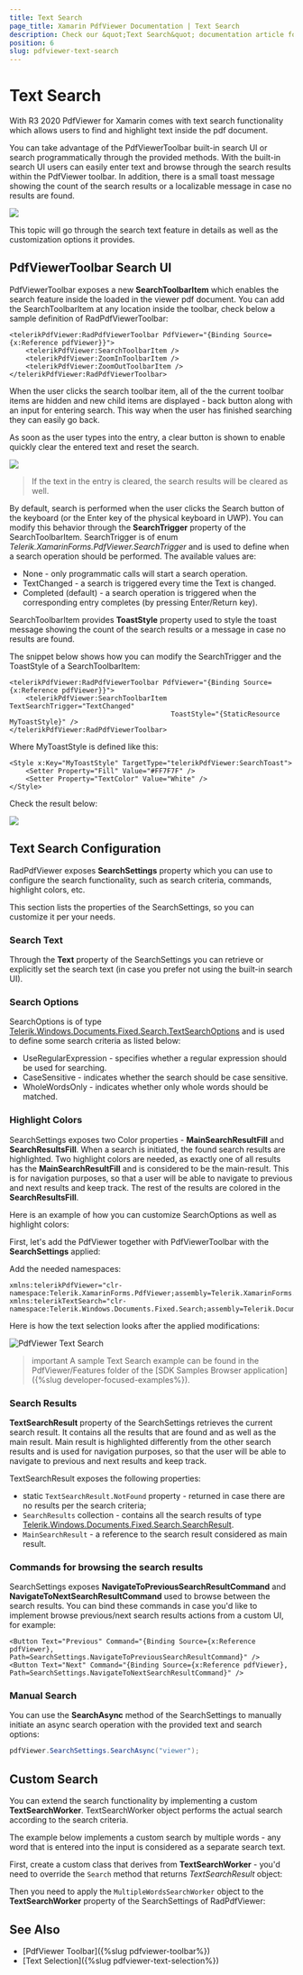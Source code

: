 ```yaml
---
title: Text Search
page_title: Xamarin PdfViewer Documentation | Text Search
description: Check our &quot;Text Search&quot; documentation article for Telerik PdfViewer for Xamarin control.
position: 6
slug: pdfviewer-text-search
---
```


# Text Search

With R3 2020 PdfViewer for Xamarin comes with text search functionality which allows users to find and highlight text inside the pdf document. 

You can take advantage of the PdfViewerToolbar built-in search UI or search programmatically through the provided methods. With the built-in search UI users can easily enter text and browse through the search results within the PdfViewer toolbar. In addition, there is a small toast message showing the count of the search results or a localizable message in case no results are found.

![](images/pdfviewer-default-textsearch.png)

This topic will go through the search text feature in details as well as the customization options it provides.

## PdfViewerToolbar Search UI

PdfViewerToolbar exposes a new **SearchToolbarItem** which enables the search feature inside the loaded in the viewer pdf document. You can add the SearchToolbarItem at any location inside the toolbar, check below a sample definition of RadPdfViewerToolbar:

```XAML
<telerikPdfViewer:RadPdfViewerToolbar PdfViewer="{Binding Source={x:Reference pdfViewer}}">
    <telerikPdfViewer:SearchToolbarItem />
    <telerikPdfViewer:ZoomInToolbarItem />
    <telerikPdfViewer:ZoomOutToolbarItem />
</telerikPdfViewer:RadPdfViewerToolbar>
```
 
When the user clicks the search toolbar item, all of the the current toolbar items are hidden and new child items are displayed - back button along with an input for entering search. This way when the user has finished searching they can easily go back. 

As soon as the user types into the entry, a clear button is shown to enable quickly clear the entered text and reset the search. 

![](images/pdfviewer-searchtoolbar.png)

> If the text in the entry is cleared, the search results will be cleared as well.

By default, search is performed when the user clicks the Search button of the keyboard (or the Enter key of the physical keyboard in UWP). You can modify this behavior through the **SearchTrigger** property of the SearchToolbarItem. SearchTrigger is of enum *Telerik.XamarinForms.PdfViewer.SearchTrigger* and is used to define when a search operation should be performed. The available values are:

* None -  only programmatic calls will start a search operation.
* TextChanged - a search is triggered every time the Text is changed.
* Completed (default) - a search operation is triggered when the corresponding entry completes (by pressing Enter/Return key).

SearchToolbarItem provides **ToastStyle** property used to style the toast message showing the count of the search results or a message in case no results are found.  

The snippet below shows how you can modify the SearchTrigger and the ToastStyle of a SearchToolbarItem:

```XAML
<telerikPdfViewer:RadPdfViewerToolbar PdfViewer="{Binding Source={x:Reference pdfViewer}}">
	<telerikPdfViewer:SearchToolbarItem TextSearchTrigger="TextChanged"
										ToastStyle="{StaticResource MyToastStyle}" />
</telerikPdfViewer:RadPdfViewerToolbar>
```

Where MyToastStyle is defined like this:

```XAML
<Style x:Key="MyToastStyle" TargetType="telerikPdfViewer:SearchToast">
	<Setter Property="Fill" Value="#FF7F7F" />
	<Setter Property="TextColor" Value="White" />
</Style>											
```

Check the result below:

![](images/pdfviewer-toaststyle.png)

## Text Search Configuration

RadPdfViewer exposes **SearchSettings** property which you can use to configure the search functionality, such as search criteria, commands, highlight colors, etc.

This section lists the properties of the SearchSettings, so you can customize it per your needs.

### Search Text

Through the **Text** property of the SearchSettings you can retrieve or explicitly set the search text (in case you prefer not using the built-in search UI).

### Search Options

SearchOptions is of type [Telerik.Windows.Documents.Fixed.Search.TextSearchOptions](https://docs.telerik.com/devtools/document-processing/api/telerik.windows.documents.fixed.search.textsearchoptions) and is used to define some search criteria as listed below:

* UseRegularExpression - specifies whether a regular expression should be used for searching.
* CaseSensitive - indicates whether the search should be case sensitive.
* WholeWordsOnly - indicates whether only whole words should be matched.

### Highlight Colors

SearchSettings exposes two Color properties - **MainSearchResultFill** and **SearchResultsFill**.  When a search is initiated, the found search results are highlighted. Two highlight colors are needed, as exactly one of all results has the **MainSearchResultFill** and is considered to be the main-result. This is for navigation purposes, so that a user will be able to navigate to previous and next results and keep track. The rest of the results are colored in the **SearchResultsFill**.

Here is an example of how you can customize SearchOptions as well as highlight colors:

First, let's add the PdfViewer together with PdfViewerToolbar with the **SearchSettings** applied:

<snippet id='pdfviewer-textsearch-xaml' />

Add the needed namespaces:

```XAML
xmlns:telerikPdfViewer="clr-namespace:Telerik.XamarinForms.PdfViewer;assembly=Telerik.XamarinForms.PdfViewer"
xmlns:telerikTextSearch="clr-namespace:Telerik.Windows.Documents.Fixed.Search;assembly=Telerik.Documents.Fixed"
```

Here is how the text selection looks after the applied modifications:

![PdfViewer Text Search](images/pdfviewer-textsearch.png)

>important A sample Text Search example can be found in the PdfViewer/Features folder of the [SDK Samples Browser application]({%slug developer-focused-examples%}).

### Search Results

**TextSearchResult** property of the SearchSettings retrieves the current search result. It contains all the results that are found and as well as the main result. Main result is highlighted differently from the other search results and is used for navigation purposes, so that the user will be able to navigate to previous and next results and keep track.  

TextSearchResult exposes the following properties:

* static <code>TextSearchResult.NotFound</code> property - returned in case there are no results per the search criteria;
* <code>SearchResults</code> collection - contains all the search results of type [Telerik.Windows.Documents.Fixed.Search.SearchResult](https://docs.telerik.com/devtools/document-processing/api/telerik.windows.documents.fixed.search.searchresult).
* <code>MainSearchResult</code> - a reference to the search result considered as main result.

### Commands for browsing the search results

SearchSettings exposes **NavigateToPreviousSearchResultCommand** and **NavigateToNextSearchResultCommand** used to browse between the search results. You can bind these commands in case you'd like to implement browse previous/next search results actions from a custom UI, for example:

```XAML
<Button Text="Previous" Command="{Binding Source={x:Reference pdfViewer}, Path=SearchSettings.NavigateToPreviousSearchResultCommand}" />
<Button Text="Next" Command="{Binding Source={x:Reference pdfViewer}, Path=SearchSettings.NavigateToNextSearchResultCommand}" />
```

### Manual Search

You can use the **SearchAsync** method of the SearchSettings to manually initiate an async search operation with the provided text and search options:

```C#
pdfViewer.SearchSettings.SearchAsync("viewer");
```

## Custom Search

You can extend the search functionality by implementing a custom **TextSearchWorker**. TextSearchWorker object performs the actual search according to the search criteria.

The example below implements a custom search by multiple words - any word that is entered into the input is considered as a separate search text.

First, create a custom class that derives from **TextSearchWorker** - you'd need to override the <code>Search</code> method that returns *TextSearchResult* object:

<snippet id='pdfviewer-textsearchworker' />

Then you need to apply the <code>MultipleWordsSearchWorker</code> object to the **TextSearchWorker** property of the SearchSettings of RadPdfViewer:

<snippet id='pdfviewer-customtextsearch-xaml' />

## See Also

- [PdfViewer Toolbar]({%slug pdfviewer-toolbar%})
- [Text Selection]({%slug pdfviewer-text-selection%})
